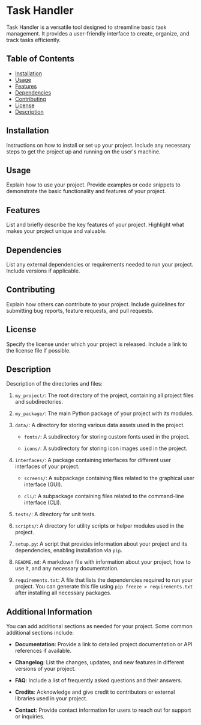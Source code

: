 # Task Handler

Task Handler is a versatile tool designed to streamline basic task management. 
It provides a user-friendly interface to create, organize, and track tasks efficiently.

## Table of Contents

- [Installation](#installation)
- [Usage](#usage)
- [Features](#features)
- [Dependencies](#dependencies)
- [Contributing](#contributing)
- [License](#license)
- [Description](#description)

## Installation

Instructions on how to install or set up your project. Include any necessary steps to get the project up and running on the user's machine.

## Usage

Explain how to use your project. Provide examples or code snippets to demonstrate the basic functionality and features of your project.

## Features

List and briefly describe the key features of your project. Highlight what makes your project unique and valuable.

## Dependencies

List any external dependencies or requirements needed to run your project. Include versions if applicable.

## Contributing

Explain how others can contribute to your project. Include guidelines for submitting bug reports, feature requests, and pull requests.

## License

Specify the license under which your project is released. Include a link to the license file if possible.

## Description

Description of the directories and files:

1. `my_project/`: The root directory of the project, containing all project files and subdirectories.

2. `my_package/`: The main Python package of your project with its modules.

3. `data/`: A directory for storing various data assets used in the project.

   - `fonts/`: A subdirectory for storing custom fonts used in the project.

   - `icons/`: A subdirectory for storing icon images used in the project.

4. `interfaces/`: A package containing interfaces for different user interfaces of your project.

   - `screens/`: A subpackage containing files related to the graphical user interface (GUI).

   - `cli/`: A subpackage containing files related to the command-line interface (CLI).

5. `tests/`: A directory for unit tests.

6. `scripts/`: A directory for utility scripts or helper modules used in the project.

7. `setup.py`: A script that provides information about your project and its dependencies, enabling installation via `pip`.

8. `README.md`: A markdown file with information about your project, how to use it, and any necessary documentation.

9. `requirements.txt`: A file that lists the dependencies required to run your project. You can generate this file using `pip freeze > requirements.txt` after installing all necessary packages.

## Additional Information 

You can add additional sections as needed for your project. Some common additional sections include:

- **Documentation**: Provide a link to detailed project documentation or API references if available.

- **Changelog**: List the changes, updates, and new features in different versions of your project.

- **FAQ**: Include a list of frequently asked questions and their answers.

- **Credits**: Acknowledge and give credit to contributors or external libraries used in your project.

- **Contact**: Provide contact information for users to reach out for support or inquiries.
